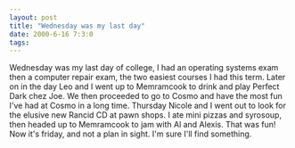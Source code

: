 ```yaml
---
layout: post
title: "Wednesday was my last day"
date: 2000-6-16 7:3:0
tags: 
---
```


Wednesday was my last day of college, I had an operating systems exam then a computer repair exam, the two easiest courses I had this term. Later on in the day Leo and I went up to Memramcook to drink and play Perfect Dark chez Joe. We then proceeded to go to Cosmo and have the most fun I've had at Cosmo in a long time. Thursday Nicole and I went out to look for the elusive new Rancid CD at pawn shops. I ate mini pizzas and syrosoup, then headed up to Memramcook to jam with Al and Alexis. That was fun! Now it's friday, and not a plan in sight. I'm sure I'll find something.

